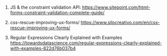 1. JS & the constraint validation API:
https://www.sitepoint.com/html-forms-constraint-validation-complete-guide/


2. css-rescue-improving-ux-forms/
https://www.silocreativo.com/en/css-rescue-improving-ux-forms/

3. Regular Expressions Clearly Explained with Examples
https://towardsdatascience.com/regular-expressions-clearly-explained-with-examples-822d76b037b4


